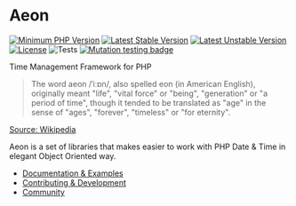 # Aeon

[![Minimum PHP Version](https://img.shields.io/badge/php-%3E%3D%207.4-8892BF.svg)](https://php.net/)
[![Latest Stable Version](https://poser.pugx.org/aeon-php/collection/v)](//packagist.org/packages/aeon-php/collection)
[![Latest Unstable Version](https://poser.pugx.org/aeon-php/collection/v/unstable)](//packagist.org/packages/aeon-php/collection)
[![License](https://poser.pugx.org/aeon-php/collection/license)](//packagist.org/packages/aeon-php/collection)
![Tests](https://github.com/aeon-php/collection/workflows/Tests/badge.svg?branch=1.x)
[![Mutation testing badge](https://img.shields.io/endpoint?style=flat&url=https%3A%2F%2Fbadge-api.stryker-mutator.io%2Fgithub.com%2Faeon-php%2collection%2F1.x)](https://dashboard.stryker-mutator.io/reports/github.com/aeon-php/collection/1.x)

Time Management Framework for PHP

> The word aeon /ˈiːɒn/, also spelled eon (in American English), originally meant "life", "vital force" or "being", 
> "generation" or "a period of time", though it tended to be translated as "age" in the sense of "ages", "forever", 
> "timeless" or "for eternity".

[Source: Wikipedia](https://en.wikipedia.org/wiki/Aeon) 

Aeon is a set of libraries that makes easier to work with PHP Date & Time in elegant Object Oriented way.

* [Documentation & Examples](https://aeon-php.org/docs/collection/)
* [Contributing & Development](https://github.com/aeon-php/.github/blob/master/CONTRIBUTING.md)
* [Community](https://github.com/orgs/aeon-php/discussions)


